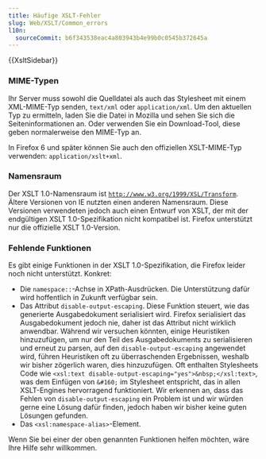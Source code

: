```yaml
---
title: Häufige XSLT-Fehler
slug: Web/XSLT/Common_errors
l10n:
  sourceCommit: b6f343538eac4a803943b4e99b0c0545b372645a
---
```


{{XsltSidebar}}

### MIME-Typen

Ihr Server muss sowohl die Quelldatei als auch das Stylesheet mit einem XML-MIME-Typ senden, `text/xml` oder `application/xml`. Um den aktuellen Typ zu ermitteln, laden Sie die Datei in Mozilla und sehen Sie sich die Seiteninformationen an. Oder verwenden Sie ein Download-Tool, diese geben normalerweise den MIME-Typ an.

In Firefox 6 und später können Sie auch den offiziellen XSLT-MIME-Typ verwenden: `application/xslt+xml`.

### Namensraum

Der XSLT 1.0-Namensraum ist [`http://www.w3.org/1999/XSL/Transform`](https://www.w3.org/1999/XSL/Transform). Ältere Versionen von IE nutzten einen anderen Namensraum. Diese Versionen verwendeten jedoch auch einen Entwurf von XSLT, der mit der endgültigen XSLT 1.0-Spezifikation nicht kompatibel ist. Firefox unterstützt nur die offizielle XSLT 1.0-Version.

### Fehlende Funktionen

Es gibt einige Funktionen in der XSLT 1.0-Spezifikation, die Firefox leider noch nicht unterstützt. Konkret:

- Die `namespace::`-Achse in XPath-Ausdrücken. Die Unterstützung dafür wird hoffentlich in Zukunft verfügbar sein.
- Das Attribut `disable-output-escaping`. Diese Funktion steuert, wie das generierte Ausgabedokument serialisiert wird. Firefox serialisiert das Ausgabedokument jedoch nie, daher ist das Attribut nicht wirklich anwendbar. Während wir versuchen könnten, einige Heuristiken hinzuzufügen, um nur den Teil des Ausgabedokuments zu serialisieren und erneut zu parsen, auf den `disable-output-escaping` angewendet wird, führen Heuristiken oft zu überraschenden Ergebnissen, weshalb wir bisher zögerlich waren, dies hinzuzufügen. Oft enthalten Stylesheets Code wie `<xsl:text disable-output-escaping="yes">&nbsp;</xsl:text>`, was dem Einfügen von `&#160;` im Stylesheet entspricht, das in allen XSLT-Engines hervorragend funktioniert. Wir erkennen an, dass das Fehlen von `disable-output-escaping` ein Problem ist und wir würden gerne eine Lösung dafür finden, jedoch haben wir bisher keine guten Lösungen gefunden.
- Das `<xsl:namespace-alias>`-Element.

Wenn Sie bei einer der oben genannten Funktionen helfen möchten, wäre Ihre Hilfe sehr willkommen.
